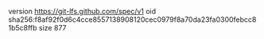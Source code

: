 version https://git-lfs.github.com/spec/v1
oid sha256:f8af92f0d6c4cce8557138908120cec0979f8a70da23fa0300febcc81b5c8ffb
size 877
